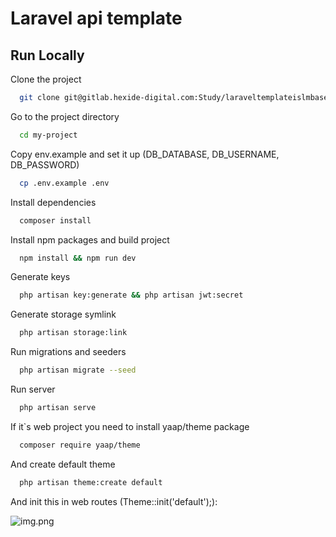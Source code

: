 # Laravel api template

## Run Locally

Clone the project

```bash
  git clone git@gitlab.hexide-digital.com:Study/laraveltemplateislmbased.git
```

Go to the project directory

```bash
  cd my-project
```

Copy env.example and set it up (DB_DATABASE, DB_USERNAME, DB_PASSWORD)

```bash
  cp .env.example .env
```

Install dependencies

```bash
  composer install
```

Install npm packages and build project

```bash
  npm install && npm run dev
```

Generate keys

```bash
  php artisan key:generate && php artisan jwt:secret
```

Generate storage symlink

```bash
  php artisan storage:link
```

Run migrations and seeders

```bash
  php artisan migrate --seed
```

Run server

```bash
  php artisan serve
```

If it`s web project you need to install yaap/theme package

```bash
  composer require yaap/theme
```

And create default theme

```bash
  php artisan theme:create default
```

And init this in web routes (Theme::init('default');):

![img.png](img.png)
